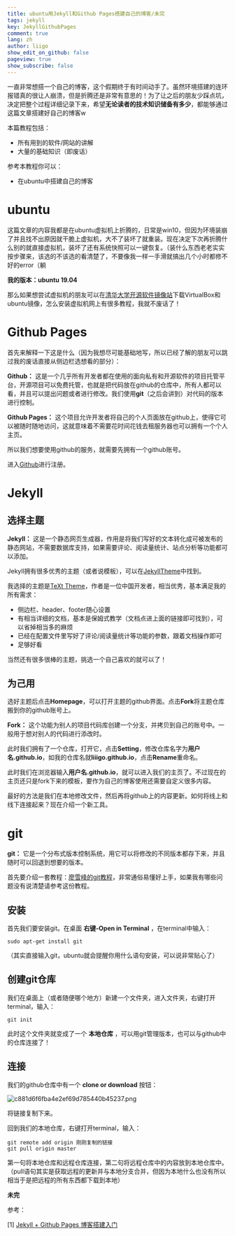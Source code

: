 ```yaml
---
title: ubuntu用Jekyll和Github Pages搭建自己的博客/未完
tags: jekyll
key: JekyllGithubPages
comment: true
lang: zh
author: liigo
show_edit_on_github: false
pageview: true
show_subscribe: false
---
```

一直非常想搭一个自己的博客，这个假期终于有时间动手了。虽然环境搭建的连环报错真的很让人崩溃，但是折腾还是非常有意思的！为了让之后的朋友少踩点坑，决定把整个过程详细记录下来，希望**无论读者的技术知识储备有多少**，都能够通过这篇文章搭建好自己的博客w

<!--more-->

本篇教程包括：
- 所有用到的软件/网站的讲解
- 大量的基础知识（即废话）

参考本教程你可以：
- 在ubuntu中搭建自己的博客

# ubuntu

这篇文章的内容我都是在ubuntu虚拟机上折腾的，日常是win10，但因为环境装崩了并且找不出原因就干脆上虚拟机，大不了装坏了就重装。现在决定下次再折腾什么别的就直接虚拟机，装坏了还有系统快照可以一键恢复。（装什么东西老老实实按步骤来，该选的不该选的看清楚了，不要像我一样一手滑就搞出几个小时都修不好的error（躺

**我的版本：ubuntu 19.04**

那么如果想尝试虚拟机的朋友可以在[清华大学开源软件镜像站](https://mirrors.tuna.tsinghua.edu.cn/)下载VirtualBox和ubuntu镜像，怎么安装虚拟机网上有很多教程，我就不废话了！

# Github Pages

首先来解释一下这是什么（因为我想尽可能基础地写，所以已经了解的朋友可以跳过我的废话直接从侧边栏选想看的部分）：

**Github：** 这是一个几乎所有开发者都在使用的面向私有和开源软件的项目托管平台，开源项目可以免费托管，也就是把代码放在github的仓库中，所有人都可以看，并且可以提出问题或者进行修改。我们使用**git**（之后会讲到）对代码的版本进行控制。

**Github Pages：** 这个项目允许开发者将自己的个人页面放在github上，使得它可以被随时随地访问，这就意味着不需要花时间花钱去租服务器也可以拥有一个个人主页。

所以我们想要使用github的服务，就需要先拥有一个github账号。

进入[Github](https://github.com/)进行注册。

# Jekyll

## 选择主题

**Jekyll：** 这是一个静态网页生成器，作用是将我们写好的文本转化成可被发布的静态网站，不需要数据库支持，如果需要评论、阅读量统计、站点分析等功能都可以添加。

Jekyll拥有很多优秀的主题（或者说模板），可以在[JekyllTheme](http://jekyllthemes.org/)中找到。

我选择的主题是[TeXt Theme](https://tianqi.name/jekyll-TeXt-theme/)，作者是一位中国开发者，相当优秀，基本满足我的所有需求：

- 侧边栏、header、footer随心设置
- 有相当详细的文档，基本是保姆式教学（文档点进上面的链接即可找到），可以省掉相当多的麻烦
- 已经在配置文件里写好了评论/阅读量统计等功能的参数，跟着文档操作即可
- 足够好看

当然还有很多很棒的主题，挑选一个自己喜欢的就可以了！

## 为己用

选好主题后点击**Homepage**，可以打开主题的github界面。点击**Fork**将主题仓库搬到你的github账号上。

**Fork：** 这个功能为别人的项目代码库创建一个分支，并拷贝到自己的账号中。一般用于想对别人的代码进行添改时。

此时我们拥有了一个仓库，打开它，点击**Setting**，修改仓库名字为**用户名.github.io**，如我的仓库名就**liiigo.github.io**，点击**Rename**重命名。

此时我们在浏览器输入**用户名.github.io**，就可以进入我们的主页了。不过现在的主页还只是fork下来的模板，要作为自己的博客使用还需要自定义很多内容。

最好的方法是我们在本地修改文件，然后再将github上的内容更新。如何将线上和线下连接起来？现在介绍一个新工具。

# git

**git：** 它是一个分布式版本控制系统，用它可以将修改的不同版本都存下来，并且随时可以回退到想要的版本。

首先要介绍一套教程：[廖雪峰的git教程](https://www.liaoxuefeng.com/wiki/896043488029600)，非常通俗易懂好上手，如果我有哪些问题没有说清楚请参考这份教程。

## 安装

首先我们要安装git。在桌面 **右键-Open in Terminal** ，在terminal中输入：

```
sudo apt-get install git
```
（其实直接输入git，ubuntu就会提醒你用什么语句安装，可以说非常贴心了）

## 创建git仓库

我们在桌面上（或者随便哪个地方）新建一个文件夹，进入文件夹，右键打开terminal，输入：

```
git init
```
此时这个文件夹就变成了一个 **本地仓库** ，可以用git管理版本，也可以与github中的仓库连接了！

## 连接

我们的github仓库中有一个 **clone or download** 按钮：

![c881d6f6fba4e2ef69d785440b45237.png](https://i.loli.net/2019/08/01/5d41c42c1b59840157.png)

将链接复制下来。

回到我们的本地仓库，右键打开terminal，输入：
```
git remote add origin 刚刚复制的链接
git pull origin master
```
第一句将本地仓库和远程仓库连接，第二句将远程仓库中的内容放到本地仓库中。（pull语句其实是获取远程的更新并与本地分支合并，但因为本地什么也没有所以相当于是把远程的所有东西都下载到本地）


**未完**





参考：

[1] [Jekyll + Github Pages 博客搭建入门](https://www.jianshu.com/p/9f198d5779e6)
